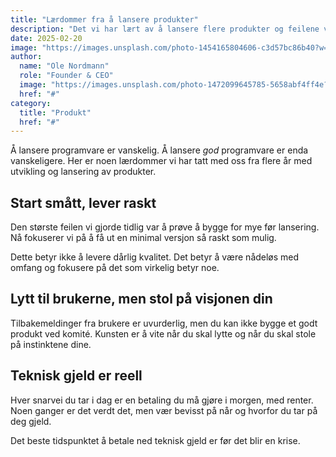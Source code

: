 ```yaml
---
title: "Lærdommer fra å lansere produkter"
description: "Det vi har lært av å lansere flere produkter og feilene vi har gjort underveis."
date: 2025-02-20
image: "https://images.unsplash.com/photo-1454165804606-c3d57bc86b40?w=1200&h=800&fit=crop"
author:
  name: "Ole Nordmann"
  role: "Founder & CEO"
  image: "https://images.unsplash.com/photo-1472099645785-5658abf4ff4e?w=256&h=256&fit=crop"
  href: "#"
category:
  title: "Produkt"
  href: "#"
---
```


Å lansere programvare er vanskelig. Å lansere *god* programvare er enda vanskeligere. Her er noen lærdommer vi har tatt med oss fra flere år med utvikling og lansering av produkter.

## Start smått, lever raskt

Den største feilen vi gjorde tidlig var å prøve å bygge for mye før lansering. Nå fokuserer vi på å få ut en minimal versjon så raskt som mulig.

Dette betyr ikke å levere dårlig kvalitet. Det betyr å være nådeløs med omfang og fokusere på det som virkelig betyr noe.

## Lytt til brukerne, men stol på visjonen din

Tilbakemeldinger fra brukere er uvurderlig, men du kan ikke bygge et godt produkt ved komité. Kunsten er å vite når du skal lytte og når du skal stole på instinktene dine.

## Teknisk gjeld er reell

Hver snarvei du tar i dag er en betaling du må gjøre i morgen, med renter. Noen ganger er det verdt det, men vær bevisst på når og hvorfor du tar på deg gjeld.

Det beste tidspunktet å betale ned teknisk gjeld er før det blir en krise.
